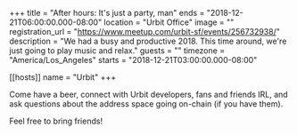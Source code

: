 +++
title = "After hours: It's just a party, man"
ends = "2018-12-21T06:00:00.000-08:00"
location = "Urbit Office"
image = ""
registration_url = "https://www.meetup.com/urbit-sf/events/256732938/"
description = "We had a busy and productive 2018. This time around, we're just going to play music and relax."
guests = ""
timezone = "America/Los_Angeles"
starts = "2018-12-21T03:00:00.000-08:00"

[[hosts]]
name = "Urbit"
+++

Come have a beer, connect with Urbit developers, fans and friends IRL, and ask questions about the address space going on-chain (if you have them).

Feel free to bring friends!
